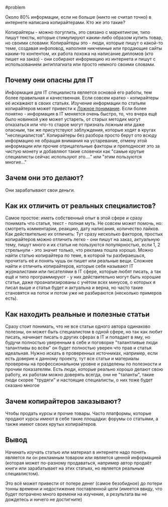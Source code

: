 #problem 

Около 80% информации, если не больше (никто не считал точно) в интернете написана копирайтерами. Кто же это такие?

Копирайтеры - можно погуглить, это связано с маркетингом, типо пишут тексты, которые стимулируют каким-либо образом купить товар, но своими словами:
Копирайтеры это - люди, которые пишут о какой-то теме, создавая инфоповод, наполняя никчемные или продающие сайты каким-то контентом, их работа похожа на написание дипломов (кто пишет на заказ) - они собирают информацию из интернета и пишут с использованием антиплагиата или просто немного своими словами.

## Почему они опасны для IT

Информация для IT специалиста является основой его работы, тем более правильная и качественная.
Если совсем кратко - копирайтеры её искажают в своих статьях. Изучение информации по статьям копирайтеров может привести к [Ложное понимание](Ложное%20понимание.md). 
Если более понятно - информация в IT меняется очень быстро, то, что вчера ещё было новинкой уже может устареть, от старых методик могут отказаться или что-то старое могут признать ложным или даже опасным, так же присутствуют заблуждения, которые ходят в кругах "неспециалистов". Копирайтеры без разбора просто берут ото всюду информацию не обращая внимания на устаревание, отмену этой информации или прочие отрицательные факторы и преподносят это за чистую монету и добавляют такие словечки как "самые крутые специалисты сейчас используют это...." или "этим пользуются многие..." 

## Зачем они это делают?

Они зарабатывают свои деньги.

## Как их отличить от реальных специалистов?

Самое простое: иметь собственный опыт в этой сфере и сразу понимать что статья, текст - полная муть.
Не совсем может помочь, но: смотреть комментарии, реакцию, дату написания, количество лайков.
Как действительно их отличить:
Тут сразу несколько факторов, простых копирайтеров можно отличить легко - они пишут на заказ, актуальную тему, пишут много и их статьи не пользуются популярностью, если 1, 2 стрельнули - это значит только, что реклама пошла хорошо. Можно найти статью копирайтера по теме, в которой ты разбираешься, прочитать её и понять чушь он пишет или реальные вещи. 
Сложнее найти и отличить копирайтеров, которые себя называют IT журналистами или писателями в IT сфере, которые любят писать, а так ещё и типо программируют - у них действительно могут быть хорошие статьи, даже проанализированы с учётом всех минусов, о которых я писал выше и статья будет и актуальна и верна, но часто такие становятся на поток и потом уже не разбираются (несколько примеров есть).

## Как находить реальные и полезные статьи

Сразу стоит понимать, что не все статьи одного автора одинаково полезны, он может быть специалистом в одной сфере, но так как любит писать, начинает писать о других сферах в IT и попадает в яму, но будучи полностью уверенным в себе и поговорке "талантливые люди талантливы во всём" он будет полностью уверен что прав и статья идеальная.
Нужно искать в проверенных источниках, например, если есть доверие к данному проекту, тут все статьи и материалы проверены на профессиональном уровне и разделены по полезности и прочим показателям.
Есть люди, которые реально хорошо делают свою работу, их работам можно доверять всегда, они не "таланты", такие люди скорее "трудяги" и настоящие специалисты, о них тоже будет сказано многое

## Зачем копирайтеров заказывают?

Чтобы продать курсы и прочие товары. Часто платформы, которые продают курсы имеют в себе такие площадки: форумы со статьями, а также имеют своих крутых копирайтеров.

## Вывод

Начинать изучать статью или материал в интернете надо понять является ли он рекламным товаром или является ценной информацией (которая может по-разному продаваться, например автор продаёт книги или зарабатывает на этих статьях, но является реальным специалистом).

Это всё может привести от потере денег (самое безобидное) до потери тонны времени и недостижение поставленной цели (имеется ввиду, что будет потрачено много времени на изучение, а результата вы не дождетесь и ничего не достигните)